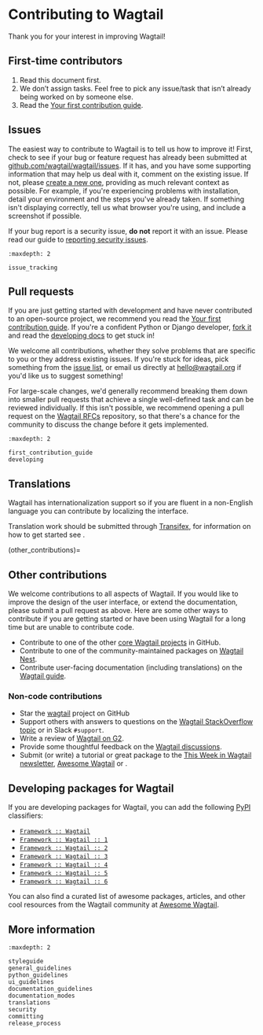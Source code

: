 # Contributing to Wagtail

Thank you for your interest in improving Wagtail!

## First-time contributors

1. Read this document first.
2. We don’t assign tasks. Feel free to pick any issue/task that isn’t already being worked on by someone else.
3. Read the [Your first contribution guide](first_contribution_guide).

## Issues

The easiest way to contribute to Wagtail is to tell us how to improve it! First, check to see if your bug or feature request has already been submitted at [github.com/wagtail/wagtail/issues](https://github.com/wagtail/wagtail/issues). If it has, and you have some supporting information that may help us deal with it, comment on the existing issue. If not, please [create a new one](https://github.com/wagtail/wagtail/issues/new), providing as much relevant context as possible. For example, if you're experiencing problems with installation, detail your environment and the steps you've already taken. If something isn't displaying correctly, tell us what browser you're using, and include a screenshot if possible.

If your bug report is a security issue, **do not** report it with an issue. Please read our guide to [reporting security issues](security).

```{toctree}
:maxdepth: 2

issue_tracking
```

## Pull requests

If you are just getting started with development and have never contributed to an open-source project, we recommend you read the [Your first contribution guide](first_contribution_guide). If you're a confident Python or Django developer, [fork it](https://github.com/wagtail/wagtail/) and read the [developing docs](developing_for_wagtail) to get stuck in!

We welcome all contributions, whether they solve problems that are specific to you or they address existing issues. If you're stuck for ideas, pick something from the [issue list](https://github.com/wagtail/wagtail/issues?q=is%3Aopen), or email us directly at [hello@wagtail.org](mailto:hello@wagtail.org) if you'd like us to suggest something!

For large-scale changes, we'd generally recommend breaking them down into smaller pull requests that achieve a single well-defined task and can be reviewed individually. If this isn't possible, we recommend opening a pull request on the [Wagtail RFCs](https://github.com/wagtail/rfcs/) repository, so that there's a chance for the community to discuss the change before it gets implemented.

```{toctree}
:maxdepth: 2

first_contribution_guide
developing
```

## Translations

Wagtail has internationalization support so if you are fluent in a non-English language you can contribute by localizing the interface.

Translation work should be submitted through [Transifex](https://explore.transifex.com/torchbox/wagtail/), for information on how to get started see [](contributing_translations).

(other_contributions)=

## Other contributions

We welcome contributions to all aspects of Wagtail. If you would like to improve the design of the user interface, or extend the documentation, please submit a pull request as above. Here are some other ways to contribute if you are getting started or have been using Wagtail for a long time but are unable to contribute code.

-   Contribute to one of the other [core Wagtail projects](https://github.com/orgs/wagtail/repositories) in GitHub.
-   Contribute to one of the community-maintained packages on [Wagtail Nest](https://github.com/wagtail-nest/).
-   Contribute user-facing documentation (including translations) on the [Wagtail guide](https://guide.wagtail.org/en-latest/contributing/).

### Non-code contributions

-   Star the [wagtail](https://github.com/wagtail/wagtail) project on GitHub
-   Support others with answers to questions on the [Wagtail StackOverflow topic](https://stackoverflow.com/questions/tagged/wagtail) or in Slack `#support`.
-   Write a review of [Wagtail on G2](https://www.g2.com/products/wagtail/reviews).
-   Provide some thoughtful feedback on the [Wagtail discussions](https://github.com/wagtail/wagtail/discussions).
-   Submit (or write) a tutorial or great package to the [This Week in Wagtail newsletter](https://wagtail.org/newsletter/), [Awesome Wagtail](https://github.com/springload/awesome-wagtail) or [](../advanced_topics/third_party_tutorials).

## Developing packages for Wagtail

If you are developing packages for Wagtail, you can add the following [PyPI](https://pypi.org/) classifiers:

-   [`Framework :: Wagtail`](https://pypi.org/search/?c=Framework+%3A%3A+Wagtail)
-   [`Framework :: Wagtail :: 1`](https://pypi.org/search/?c=Framework+%3A%3A+Wagtail+%3A%3A+1)
-   [`Framework :: Wagtail :: 2`](https://pypi.org/search/?c=Framework+%3A%3A+Wagtail+%3A%3A+2)
-   [`Framework :: Wagtail :: 3`](https://pypi.org/search/?c=Framework+%3A%3A+Wagtail+%3A%3A+3)
-   [`Framework :: Wagtail :: 4`](https://pypi.org/search/?c=Framework+%3A%3A+Wagtail+%3A%3A+4)
-   [`Framework :: Wagtail :: 5`](https://pypi.org/search/?c=Framework+%3A%3A+Wagtail+%3A%3A+5)
-   [`Framework :: Wagtail :: 6`](https://pypi.org/search/?c=Framework+%3A%3A+Wagtail+%3A%3A+6)

You can also find a curated list of awesome packages, articles, and other cool resources from the Wagtail community at [Awesome Wagtail](https://github.com/springload/awesome-wagtail).

## More information

```{toctree}
:maxdepth: 2

styleguide
general_guidelines
python_guidelines
ui_guidelines
documentation_guidelines
documentation_modes
translations
security
committing
release_process
```

